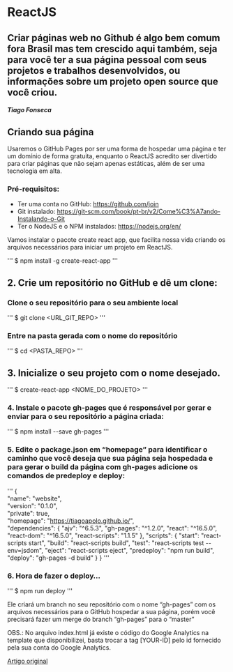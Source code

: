 # ReactJS

## Criar páginas web no Github é algo bem comum fora Brasil mas tem crescido aqui também, seja para você ter a sua página pessoal com seus projetos e trabalhos desenvolvidos, ou informações sobre um projeto open source que você criou.
##### Tiago Fonseca

## Criando sua página

Usaremos o GitHub Pages por ser uma forma de hospedar uma página e ter um domínio de forma gratuita, enquanto o ReactJS acredito ser divertido para criar páginas que não sejam apenas estáticas, além de ser uma tecnologia em alta.

### Pré-requisitos:

- Ter uma conta no GitHub: https://github.com/join
- Git instalado: https://git-scm.com/book/pt-br/v2/Come%C3%A7ando-Instalando-o-Git
- Ter o NodeJS e o NPM instalados: https://nodejs.org/en/

Vamos instalar o pacote create react app, que facilita nossa vida criando os arquivos necessários para iniciar um projeto em ReactJS.

'''
$ npm install -g create-react-app
'''

## 2. Crie um repositório no GitHub e dê um clone:

### Clone o seu repositório para o seu ambiente local
'''
$ git clone <URL_GIT_REPO>
'''
### Entre na pasta gerada com o nome do repositório
'''
$ cd <PASTA_REPO>
'''

## 3. Inicialize o seu projeto com o nome desejado.

'''
$ create-react-app <NOME_DO_PROJETO>
'''

### 4. Instale o pacote gh-pages que é responsável por gerar e enviar para o seu repositório a página criada:

'''
$ npm install --save gh-pages
'''

### 5. Edite o package.json em “homepage” para identificar o caminho que você deseja que sua página seja hospedada e para gerar o build da página com gh-pages adicione os comandos de predeploy e deploy:

'''
{  
  "name": "website",  
  "version": "0.1.0",  
  "private": true,  
  "homepage": "https://tiagoapolo.github.io/",  
  "dependencies": {
    "ajv": "^6.5.3",
    "gh-pages": "^1.2.0",
    "react": "^16.5.0",
    "react-dom": "^16.5.0",
    "react-scripts": "1.1.5"
  },
  "scripts": {
    "start": "react-scripts start",
    "build": "react-scripts build",
    "test": "react-scripts test --env=jsdom",
    "eject": "react-scripts eject",
    "predeploy": "npm run build",
    "deploy": "gh-pages -d build"
  }
}
'''

### 6. Hora de fazer o deploy…

'''
$ npm run deploy
'''

Ele criará um branch no seu repositório com o nome “gh-pages” com os arquivos necessários para o GitHub hospedar a sua página, porém você precisará fazer um merge do branch “gh-pages” para o “master”

OBS.: No arquivo index.html já existe o código do Google Analytics na template que disponibilizei, basta trocar a tag [YOUR-ID] pelo id fornecido pela sua conta do Google Analytics.

[Artigo original](https://medium.com/@tiagoapolo/como-criar-uma-p%C3%A1gina-no-github-pages-com-reactjs-fdccba7664cc)